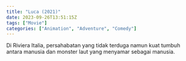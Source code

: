```yaml
---
title: "Luca (2021)"
date: 2023-09-26T13:51:15Z
tags: ["Movie"]
categories: ["Animation", "Adventure", "Comedy"]
---
```


Di Riviera Italia, persahabatan yang tidak terduga namun kuat tumbuh antara manusia dan monster laut yang menyamar sebagai manusia.

  <mux-player stream-type="on-demand"
  src="https://kp3d-my.sharepoint.com/personal/ryoo_kp3d_onmicrosoft_com/_layouts/15/download.aspx?share=EQTdU4Wg-CBEgAoTED1jyQ0BDaeCtpxuIWQTDzS9FLzkaQ" metadata-video-title="Luca (2021)" prefer-playback="mse" controls>
  </mux-player>
  
  
  <script src="https://cdn.jsdelivr.net/npm/@mux/mux-player"></script>
  
   <script id="z9sP02kHKu00DBonTjL3vs02mfwlvVmi2vilG2LScsHACo" type="application/ld+json">
 {
  "@context": "https://schema.org/",
  "@type": "VideoObject",
  "name": "Luca (2021)",
  "contentUrl": "https://stream.mux.com/z9sP02kHKu00DBonTjL3vs02mfwlvVmi2vilG2LScsHACo.m3u8",
  "thumbnailUrl": "https://www.themoviedb.org/t/p/original/zdT9pVcXEKo2wpQb4HDPRWMQXvp.jpg?width=314&fit_mode=preserve&time=25",
  "uploadDate": "2023-09-26T13:51:15Z",
}

</script>

